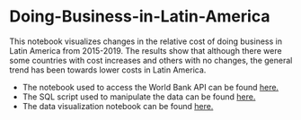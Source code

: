 # Doing-Business-in-Latin-America

This notebook visualizes changes in the relative cost of doing business in Latin America from 2015-2019. The results show that although there were some countries with cost increases and others with no changes, the general trend has been towards lower costs in Latin America.

- The notebook used to access the World Bank API can be found [here.](world_bank_api.ipynb)
- The SQL script used to manipulate the data can be found [here.](cuts.sql)
- The data visualization notebook can be found [here.](visualize_data.ipynb)
